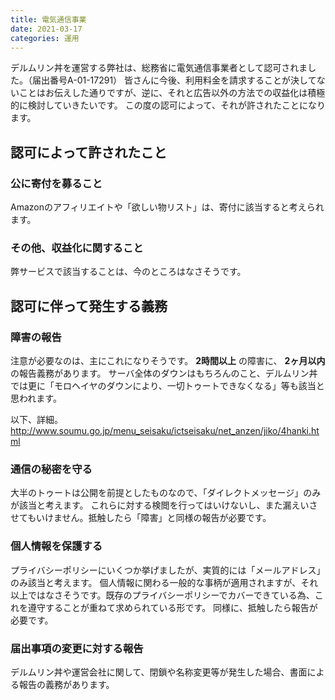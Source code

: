 ```yaml
---
title: 電気通信事業
date: 2021-03-17
categories: 運用
---
```


デルムリン丼を運営する弊社は、総務省に電気通信事業者として認可されました。（届出番号A-01-17291）
皆さんに今後、利用料金を請求することが決してないことはお伝えした通りですが、逆に、それと広告以外の方法での収益化は積極的に検討していきたいです。
この度の認可によって、それが許されたことになります。

## 認可によって許されたこと

### 公に寄付を募ること
Amazonのアフィリエイトや「欲しい物リスト」は、寄付に該当すると考えられます。

### その他、収益化に関すること
弊サービスで該当することは、今のところはなさそうです。

## 認可に伴って発生する義務

### 障害の報告
注意が必要なのは、主にこれになりそうです。 __2時間以上__ の障害に、 __2ヶ月以内__ の報告義務があります。
サーバ全体のダウンはもちろんのこと、デルムリン丼では更に「モロヘイヤのダウンにより、一切トゥートできなくなる」等も該当と思われます。

以下、詳細。
http://www.soumu.go.jp/menu_seisaku/ictseisaku/net_anzen/jiko/4hanki.html

### 通信の秘密を守る
大半のトゥートは公開を前提としたものなので、「ダイレクトメッセージ」のみが該当と考えます。
これらに対する検閲を行ってはいけないし、また漏えいさせてもいけません。抵触したら「障害」と同様の報告が必要です。

### 個人情報を保護する
プライバシーポリシーにいくつか挙げましたが、実質的には「メールアドレス」のみ該当と考えます。
個人情報に関わる一般的な事柄が適用されますが、それ以上ではなさそうです。既存のプライバシーポリシーでカバーできている為、これを遵守することが重ねて求められている形です。
同様に、抵触したら報告が必要です。

### 届出事項の変更に対する報告
デルムリン丼や運営会社に関して、閉鎖や名称変更等が発生した場合、書面による報告の義務があります。
